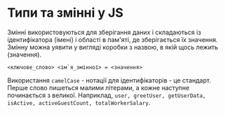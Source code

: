 # Типи та змінні у JS

Змінні використовуються для зберігання даних і складаються із ідентифікатора (імені) і області в пам'яті, де зберігається їх значення. Змінну можна уявити у вигляді коробки з назвою, в якій щось лежить (значення).

`` <ключове_слово> <ім`я_змінної> = <значення> ``

Використання `camelCase` - нотації для ідентифікаторів - це стандарт. Перше слово пишеться малими літерами, а кожне наступне починається з великої. Наприклад, `user, greetUser, getUserData, isActive, activeGuestCount, totalWorkerSalary`.
